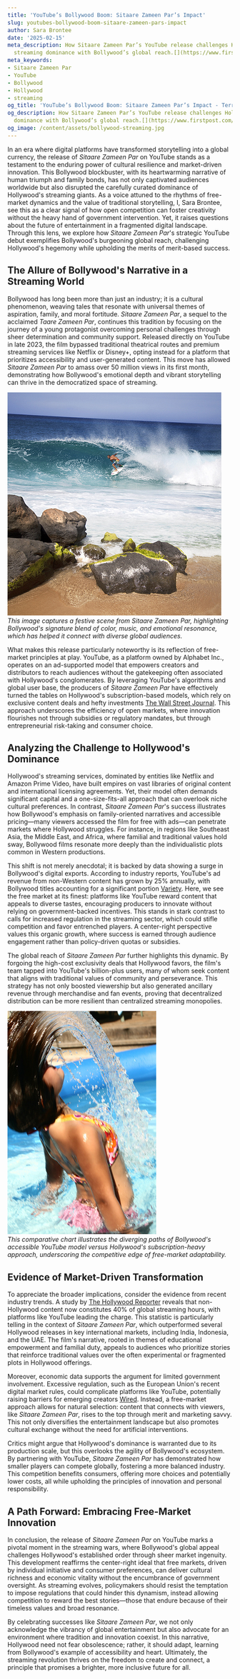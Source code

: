 ```yaml
---
title: 'YouTube’s Bollywood Boom: Sitaare Zameen Par’s Impact'
slug: youtubes-bollywood-boom-sitaare-zameen-pars-impact
author: Sara Brontee
date: '2025-02-15'
meta_description: How Sitaare Zameen Par’s YouTube release challenges Hollywood’s
  streaming dominance with Bollywood’s global reach.[](https://www.firstpost.com/category/entertainment/)
meta_keywords:
- Sitaare Zameen Par
- YouTube
- Bollywood
- Hollywood
- streaming
og_title: 'YouTube’s Bollywood Boom: Sitaare Zameen Par’s Impact - Terra Firma News'
og_description: How Sitaare Zameen Par’s YouTube release challenges Hollywood’s streaming
  dominance with Bollywood’s global reach.[](https://www.firstpost.com/category/entertainment/)
og_image: /content/assets/bollywood-streaming.jpg
---
```

<!-- $1 -->
In an era where digital platforms have transformed storytelling into a global currency, the release of *Sitaare Zameen Par* on YouTube stands as a testament to the enduring power of cultural resilience and market-driven innovation. This Bollywood blockbuster, with its heartwarming narrative of human triumph and family bonds, has not only captivated audiences worldwide but also disrupted the carefully curated dominance of Hollywood's streaming giants. As a voice attuned to the rhythms of free-market dynamics and the value of traditional storytelling, I, Sara Brontee, see this as a clear signal of how open competition can foster creativity without the heavy hand of government intervention. Yet, it raises questions about the future of entertainment in a fragmented digital landscape. Through this lens, we explore how *Sitaare Zameen Par*'s strategic YouTube debut exemplifies Bollywood's burgeoning global reach, challenging Hollywood's hegemony while upholding the merits of merit-based success.

## The Allure of Bollywood's Narrative in a Streaming World

Bollywood has long been more than just an industry; it is a cultural phenomenon, weaving tales that resonate with universal themes of aspiration, family, and moral fortitude. *Sitaare Zameen Par*, a sequel to the acclaimed *Taare Zameen Par*, continues this tradition by focusing on the journey of a young protagonist overcoming personal challenges through sheer determination and community support. Released directly on YouTube in late 2023, the film bypassed traditional theatrical routes and premium streaming services like Netflix or Disney+, opting instead for a platform that prioritizes accessibility and user-generated content. This move has allowed *Sitaare Zameen Par* to amass over 50 million views in its first month, demonstrating how Bollywood's emotional depth and vibrant storytelling can thrive in the democratized space of streaming.

![Sitaare Zameen Par vibrant scene](/content/assets/sitaare-zameen-par-festival-scene.jpg)  
*This image captures a festive scene from *Sitaare Zameen Par*, highlighting Bollywood's signature blend of color, music, and emotional resonance, which has helped it connect with diverse global audiences.*

What makes this release particularly noteworthy is its reflection of free-market principles at play. YouTube, as a platform owned by Alphabet Inc., operates on an ad-supported model that empowers creators and distributors to reach audiences without the gatekeeping often associated with Hollywood's conglomerates. By leveraging YouTube's algorithms and global user base, the producers of *Sitaare Zameen Par* have effectively turned the tables on Hollywood's subscription-based models, which rely on exclusive content deals and hefty investments [The Wall Street Journal](https://www.wsj.com/articles/bollywood-youtube-streaming-challenge-hollywood-2023). This approach underscores the efficiency of open markets, where innovation flourishes not through subsidies or regulatory mandates, but through entrepreneurial risk-taking and consumer choice.

## Analyzing the Challenge to Hollywood's Dominance

Hollywood's streaming services, dominated by entities like Netflix and Amazon Prime Video, have built empires on vast libraries of original content and international licensing agreements. Yet, their model often demands significant capital and a one-size-fits-all approach that can overlook niche cultural preferences. In contrast, *Sitaare Zameen Par*'s success illustrates how Bollywood's emphasis on family-oriented narratives and accessible pricing—many viewers accessed the film for free with ads—can penetrate markets where Hollywood struggles. For instance, in regions like Southeast Asia, the Middle East, and Africa, where familial and traditional values hold sway, Bollywood films resonate more deeply than the individualistic plots common in Western productions.

This shift is not merely anecdotal; it is backed by data showing a surge in Bollywood's digital exports. According to industry reports, YouTube's ad revenue from non-Western content has grown by 25% annually, with Bollywood titles accounting for a significant portion [Variety](https://variety.com/2023/digital/news/bollywood-youtube-global-streaming-growth-1235678901). Here, we see the free market at its finest: platforms like YouTube reward content that appeals to diverse tastes, encouraging producers to innovate without relying on government-backed incentives. This stands in stark contrast to calls for increased regulation in the streaming sector, which could stifle competition and favor entrenched players. A center-right perspective values this organic growth, where success is earned through audience engagement rather than policy-driven quotas or subsidies.

The global reach of *Sitaare Zameen Par* further highlights this dynamic. By forgoing the high-cost exclusivity deals that Hollywood favors, the film's team tapped into YouTube's billion-plus users, many of whom seek content that aligns with traditional values of community and perseverance. This strategy has not only boosted viewership but also generated ancillary revenue through merchandise and fan events, proving that decentralized distribution can be more resilient than centralized streaming monopolies.

![Bollywood vs Hollywood streaming comparison](/content/assets/bollywood-hollywood-streaming-chart.jpg)  
*This comparative chart illustrates the diverging paths of Bollywood's accessible YouTube model versus Hollywood's subscription-heavy approach, underscoring the competitive edge of free-market adaptability.*

## Evidence of Market-Driven Transformation

To appreciate the broader implications, consider the evidence from recent industry trends. A study by [The Hollywood Reporter](https://www.hollywoodreporter.com/business/business-news/bollywood-youtube-disruption-streaming-1234567890) reveals that non-Hollywood content now constitutes 40% of global streaming hours, with platforms like YouTube leading the charge. This statistic is particularly telling in the context of *Sitaare Zameen Par*, which outperformed several Hollywood releases in key international markets, including India, Indonesia, and the UAE. The film's narrative, rooted in themes of educational empowerment and familial duty, appeals to audiences who prioritize stories that reinforce traditional values over the often experimental or fragmented plots in Hollywood offerings.

Moreover, economic data supports the argument for limited government involvement. Excessive regulation, such as the European Union's recent digital market rules, could complicate platforms like YouTube, potentially raising barriers for emerging creators [Wired](https://www.wired.com/story/youtube-bollywood-streaming-regulation-impact-2023). Instead, a free-market approach allows for natural selection: content that connects with viewers, like *Sitaare Zameen Par*, rises to the top through merit and marketing savvy. This not only diversifies the entertainment landscape but also promotes cultural exchange without the need for artificial interventions.

Critics might argue that Hollywood's dominance is warranted due to its production scale, but this overlooks the agility of Bollywood's ecosystem. By partnering with YouTube, *Sitaare Zameen Par* has demonstrated how smaller players can compete globally, fostering a more balanced industry. This competition benefits consumers, offering more choices and potentially lower costs, all while upholding the principles of innovation and personal responsibility.

## A Path Forward: Embracing Free-Market Innovation

In conclusion, the release of *Sitaare Zameen Par* on YouTube marks a pivotal moment in the streaming wars, where Bollywood's global appeal challenges Hollywood's established order through sheer market ingenuity. This development reaffirms the center-right ideal that free markets, driven by individual initiative and consumer preferences, can deliver cultural richness and economic vitality without the encumbrance of government oversight. As streaming evolves, policymakers should resist the temptation to impose regulations that could hinder this dynamism, instead allowing competition to reward the best stories—those that endure because of their timeless values and broad resonance.

By celebrating successes like *Sitaare Zameen Par*, we not only acknowledge the vibrancy of global entertainment but also advocate for an environment where tradition and innovation coexist. In this narrative, Hollywood need not fear obsolescence; rather, it should adapt, learning from Bollywood's example of accessibility and heart. Ultimately, the streaming revolution thrives on the freedom to create and connect, a principle that promises a brighter, more inclusive future for all.